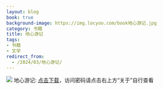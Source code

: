 ```yaml
---
layout: blog
book: true
background-image: https://img.locyoo.com/book地心游记.jpg
category: 书籍
title: 地心游记
tags:
- 书籍
- 文学
redirect_from:
  - /2024/03/地心游记/
---
```

![](https://img.locyoo.com/book地心游记.jpg)
地心游记: <a name = "ref1" href="https://url18.ctfile.com/f/50983618-1268598289-55dd80?p=3619">点击下载</a>，访问密码请点击右上方“关于”自行查看